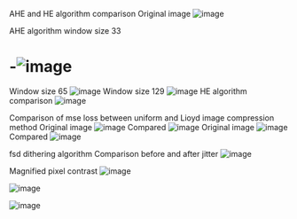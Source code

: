 AHE and HE algorithm comparison
Original image
![image](https://user-images.githubusercontent.com/93687603/140973028-d03d804e-0c0d-4c8e-9dc5-da2466b39bbf.png)

AHE algorithm window size 33
# -![image](https://user-images.githubusercontent.com/93687603/140972771-af3a387d-3dfb-428c-8b6a-2dd402e257ea.png)
Window size 65
![image](https://user-images.githubusercontent.com/93687603/140972846-e22d586f-a10e-467c-9cec-0d540fbd1892.png)
Window size 129
![image](https://user-images.githubusercontent.com/93687603/140972912-61c63e37-3f56-4e8d-bb2e-7d22191358b2.png)
HE algorithm comparison
![image](https://user-images.githubusercontent.com/93687603/140972969-2743486a-5161-407e-a93d-96d3f0d5b222.png)




Comparison of mse loss between uniform and Lioyd image compression method
Original image
![image](https://user-images.githubusercontent.com/93687603/140973378-7abe5ce5-dc54-408d-89ee-188639d131a5.png)
Compared
![image](https://user-images.githubusercontent.com/93687603/140973141-b088d545-0487-4420-ab3f-e2f14ed10f34.png)
Original image
![image](https://user-images.githubusercontent.com/93687603/140973437-9845414a-6150-4453-8714-13cdca659fae.png)
Compared
![image](https://user-images.githubusercontent.com/93687603/140973492-46f69ba8-1313-4abe-be92-39cb569ce578.png)



fsd dithering algorithm
Comparison before and after jitter
![image](https://user-images.githubusercontent.com/93687603/140974016-ed45315a-1747-4d4a-8f4d-5f6aef268b6b.png)

Magnified pixel contrast
![image](https://user-images.githubusercontent.com/93687603/140974114-81310843-01ba-447d-90f6-6000010a7703.png)

![image](https://user-images.githubusercontent.com/93687603/140974149-bc39ef5b-6a80-4332-9bd8-b9669edff491.png)

![image](https://user-images.githubusercontent.com/93687603/140974088-943d0837-7b27-4970-bd2a-7e75b3c7f25f.png)


